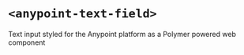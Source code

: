 # `<anypoint-text-field>`

Text input styled for the Anypoint platform as a Polymer powered web component
